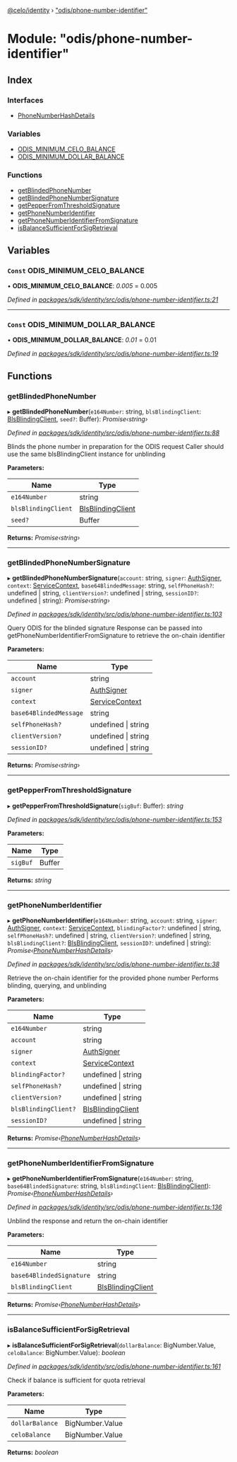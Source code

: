 [@celo/identity](../README.md) › ["odis/phone-number-identifier"](_odis_phone_number_identifier_.md)

# Module: "odis/phone-number-identifier"

## Index

### Interfaces

* [PhoneNumberHashDetails](../interfaces/_odis_phone_number_identifier_.phonenumberhashdetails.md)

### Variables

* [ODIS_MINIMUM_CELO_BALANCE](_odis_phone_number_identifier_.md#const-odis_minimum_celo_balance)
* [ODIS_MINIMUM_DOLLAR_BALANCE](_odis_phone_number_identifier_.md#const-odis_minimum_dollar_balance)

### Functions

* [getBlindedPhoneNumber](_odis_phone_number_identifier_.md#getblindedphonenumber)
* [getBlindedPhoneNumberSignature](_odis_phone_number_identifier_.md#getblindedphonenumbersignature)
* [getPepperFromThresholdSignature](_odis_phone_number_identifier_.md#getpepperfromthresholdsignature)
* [getPhoneNumberIdentifier](_odis_phone_number_identifier_.md#getphonenumberidentifier)
* [getPhoneNumberIdentifierFromSignature](_odis_phone_number_identifier_.md#getphonenumberidentifierfromsignature)
* [isBalanceSufficientForSigRetrieval](_odis_phone_number_identifier_.md#isbalancesufficientforsigretrieval)

## Variables

### `Const` ODIS_MINIMUM_CELO_BALANCE

• **ODIS_MINIMUM_CELO_BALANCE**: *0.005* = 0.005

*Defined in [packages/sdk/identity/src/odis/phone-number-identifier.ts:21](https://github.com/celo-org/celo-monorepo/blob/master/packages/sdk/identity/src/odis/phone-number-identifier.ts#L21)*

___

### `Const` ODIS_MINIMUM_DOLLAR_BALANCE

• **ODIS_MINIMUM_DOLLAR_BALANCE**: *0.01* = 0.01

*Defined in [packages/sdk/identity/src/odis/phone-number-identifier.ts:19](https://github.com/celo-org/celo-monorepo/blob/master/packages/sdk/identity/src/odis/phone-number-identifier.ts#L19)*

## Functions

###  getBlindedPhoneNumber

▸ **getBlindedPhoneNumber**(`e164Number`: string, `blsBlindingClient`: [BlsBlindingClient](../interfaces/_odis_bls_blinding_client_.blsblindingclient.md), `seed?`: Buffer): *Promise‹string›*

*Defined in [packages/sdk/identity/src/odis/phone-number-identifier.ts:88](https://github.com/celo-org/celo-monorepo/blob/master/packages/sdk/identity/src/odis/phone-number-identifier.ts#L88)*

Blinds the phone number in preparation for the ODIS request
Caller should use the same blsBlindingClient instance for unblinding

**Parameters:**

Name | Type |
------ | ------ |
`e164Number` | string |
`blsBlindingClient` | [BlsBlindingClient](../interfaces/_odis_bls_blinding_client_.blsblindingclient.md) |
`seed?` | Buffer |

**Returns:** *Promise‹string›*

___

###  getBlindedPhoneNumberSignature

▸ **getBlindedPhoneNumberSignature**(`account`: string, `signer`: [AuthSigner](_odis_query_.md#authsigner), `context`: [ServiceContext](../interfaces/_odis_query_.servicecontext.md), `base64BlindedMessage`: string, `selfPhoneHash?`: undefined | string, `clientVersion?`: undefined | string, `sessionID?`: undefined | string): *Promise‹string›*

*Defined in [packages/sdk/identity/src/odis/phone-number-identifier.ts:103](https://github.com/celo-org/celo-monorepo/blob/master/packages/sdk/identity/src/odis/phone-number-identifier.ts#L103)*

Query ODIS for the blinded signature
Response can be passed into getPhoneNumberIdentifierFromSignature
to retrieve the on-chain identifier

**Parameters:**

Name | Type |
------ | ------ |
`account` | string |
`signer` | [AuthSigner](_odis_query_.md#authsigner) |
`context` | [ServiceContext](../interfaces/_odis_query_.servicecontext.md) |
`base64BlindedMessage` | string |
`selfPhoneHash?` | undefined &#124; string |
`clientVersion?` | undefined &#124; string |
`sessionID?` | undefined &#124; string |

**Returns:** *Promise‹string›*

___

###  getPepperFromThresholdSignature

▸ **getPepperFromThresholdSignature**(`sigBuf`: Buffer): *string*

*Defined in [packages/sdk/identity/src/odis/phone-number-identifier.ts:153](https://github.com/celo-org/celo-monorepo/blob/master/packages/sdk/identity/src/odis/phone-number-identifier.ts#L153)*

**Parameters:**

Name | Type |
------ | ------ |
`sigBuf` | Buffer |

**Returns:** *string*

___

###  getPhoneNumberIdentifier

▸ **getPhoneNumberIdentifier**(`e164Number`: string, `account`: string, `signer`: [AuthSigner](_odis_query_.md#authsigner), `context`: [ServiceContext](../interfaces/_odis_query_.servicecontext.md), `blindingFactor?`: undefined | string, `selfPhoneHash?`: undefined | string, `clientVersion?`: undefined | string, `blsBlindingClient?`: [BlsBlindingClient](../interfaces/_odis_bls_blinding_client_.blsblindingclient.md), `sessionID?`: undefined | string): *Promise‹[PhoneNumberHashDetails](../interfaces/_odis_phone_number_identifier_.phonenumberhashdetails.md)›*

*Defined in [packages/sdk/identity/src/odis/phone-number-identifier.ts:38](https://github.com/celo-org/celo-monorepo/blob/master/packages/sdk/identity/src/odis/phone-number-identifier.ts#L38)*

Retrieve the on-chain identifier for the provided phone number
Performs blinding, querying, and unblinding

**Parameters:**

Name | Type |
------ | ------ |
`e164Number` | string |
`account` | string |
`signer` | [AuthSigner](_odis_query_.md#authsigner) |
`context` | [ServiceContext](../interfaces/_odis_query_.servicecontext.md) |
`blindingFactor?` | undefined &#124; string |
`selfPhoneHash?` | undefined &#124; string |
`clientVersion?` | undefined &#124; string |
`blsBlindingClient?` | [BlsBlindingClient](../interfaces/_odis_bls_blinding_client_.blsblindingclient.md) |
`sessionID?` | undefined &#124; string |

**Returns:** *Promise‹[PhoneNumberHashDetails](../interfaces/_odis_phone_number_identifier_.phonenumberhashdetails.md)›*

___

###  getPhoneNumberIdentifierFromSignature

▸ **getPhoneNumberIdentifierFromSignature**(`e164Number`: string, `base64BlindedSignature`: string, `blsBlindingClient`: [BlsBlindingClient](../interfaces/_odis_bls_blinding_client_.blsblindingclient.md)): *Promise‹[PhoneNumberHashDetails](../interfaces/_odis_phone_number_identifier_.phonenumberhashdetails.md)›*

*Defined in [packages/sdk/identity/src/odis/phone-number-identifier.ts:136](https://github.com/celo-org/celo-monorepo/blob/master/packages/sdk/identity/src/odis/phone-number-identifier.ts#L136)*

Unblind the response and return the on-chain identifier

**Parameters:**

Name | Type |
------ | ------ |
`e164Number` | string |
`base64BlindedSignature` | string |
`blsBlindingClient` | [BlsBlindingClient](../interfaces/_odis_bls_blinding_client_.blsblindingclient.md) |

**Returns:** *Promise‹[PhoneNumberHashDetails](../interfaces/_odis_phone_number_identifier_.phonenumberhashdetails.md)›*

___

###  isBalanceSufficientForSigRetrieval

▸ **isBalanceSufficientForSigRetrieval**(`dollarBalance`: BigNumber.Value, `celoBalance`: BigNumber.Value): *boolean*

*Defined in [packages/sdk/identity/src/odis/phone-number-identifier.ts:161](https://github.com/celo-org/celo-monorepo/blob/master/packages/sdk/identity/src/odis/phone-number-identifier.ts#L161)*

Check if balance is sufficient for quota retrieval

**Parameters:**

Name | Type |
------ | ------ |
`dollarBalance` | BigNumber.Value |
`celoBalance` | BigNumber.Value |

**Returns:** *boolean*
